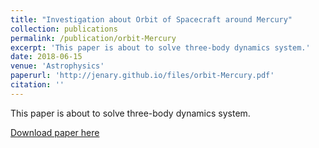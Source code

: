 ```yaml
---
title: "Investigation about Orbit of Spacecraft around Mercury"
collection: publications
permalink: /publication/orbit-Mercury
excerpt: 'This paper is about to solve three-body dynamics system.'
date: 2018-06-15
venue: 'Astrophysics'
paperurl: 'http://jenary.github.io/files/orbit-Mercury.pdf'
citation: ''
---
```

This paper is about to solve three-body dynamics system.

[Download paper here](http://jenary.github.io/files/orbit-Mercury.pdf)

